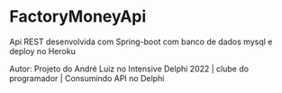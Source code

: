 # FactoryMoneyApi

Api REST desenvolvida com Spring-boot com banco de dados mysql e deploy no Heroku

Autor:
Projeto do André Luiz no Intensive Delphi 2022 | clube do programador | Consumindo API no Delphi
